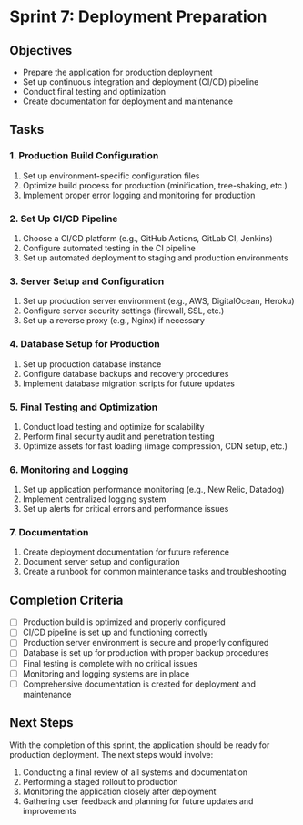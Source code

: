 # Sprint 7: Deployment Preparation

## Objectives

- Prepare the application for production deployment
- Set up continuous integration and deployment (CI/CD) pipeline
- Conduct final testing and optimization
- Create documentation for deployment and maintenance

## Tasks

### 1. Production Build Configuration

1. Set up environment-specific configuration files
2. Optimize build process for production (minification, tree-shaking, etc.)
3. Implement proper error logging and monitoring for production

### 2. Set Up CI/CD Pipeline

1. Choose a CI/CD platform (e.g., GitHub Actions, GitLab CI, Jenkins)
2. Configure automated testing in the CI pipeline
3. Set up automated deployment to staging and production environments

### 3. Server Setup and Configuration

1. Set up production server environment (e.g., AWS, DigitalOcean, Heroku)
2. Configure server security settings (firewall, SSL, etc.)
3. Set up a reverse proxy (e.g., Nginx) if necessary

### 4. Database Setup for Production

1. Set up production database instance
2. Configure database backups and recovery procedures
3. Implement database migration scripts for future updates

### 5. Final Testing and Optimization

1. Conduct load testing and optimize for scalability
2. Perform final security audit and penetration testing
3. Optimize assets for fast loading (image compression, CDN setup, etc.)

### 6. Monitoring and Logging

1. Set up application performance monitoring (e.g., New Relic, Datadog)
2. Implement centralized logging system
3. Set up alerts for critical errors and performance issues

### 7. Documentation

1. Create deployment documentation for future reference
2. Document server setup and configuration
3. Create a runbook for common maintenance tasks and troubleshooting

## Completion Criteria

- [ ] Production build is optimized and properly configured
- [ ] CI/CD pipeline is set up and functioning correctly
- [ ] Production server environment is secure and properly configured
- [ ] Database is set up for production with proper backup procedures
- [ ] Final testing is complete with no critical issues
- [ ] Monitoring and logging systems are in place
- [ ] Comprehensive documentation is created for deployment and maintenance

## Next Steps

With the completion of this sprint, the application should be ready for production deployment. The next steps would involve:

1. Conducting a final review of all systems and documentation
2. Performing a staged rollout to production
3. Monitoring the application closely after deployment
4. Gathering user feedback and planning for future updates and improvements
